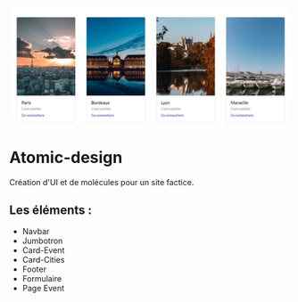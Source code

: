 ![Screenshot](Screenshot.png)

# Atomic-design
Création d'UI et de molécules pour un site factice.

## Les éléments :
- Navbar
- Jumbotron
- Card-Event
- Card-Cities
- Footer
- Formulaire
- Page Event
